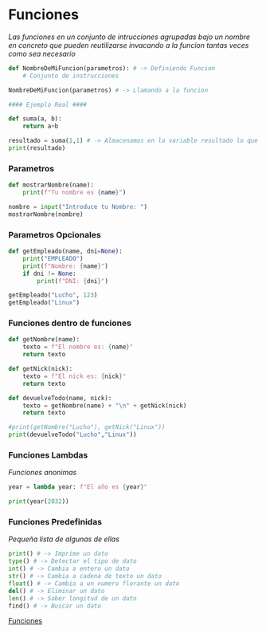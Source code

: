 
# Funciones 

_Las funciones en un conjunto de intrucciones agrupadas bajo un nombre en concreto que pueden reutilizarse invacando a la funcion tantas veces como sea necesario_

```python
def NombreDeMiFuncion(parametros): # -> Definiendo Funcion
    # Conjunto de instrucciones

NombreDeMiFuncion(parametros) # -> Llamando a la funcion

#### Ejemplo Real ####

def suma(a, b):
    return a+b

resultado = suma(1,1) # -> Almacenamos en la variable resultado lo que nos devuelve la funcion
print(resultado)
```

### Parametros

```python
def mostrarNombre(name):
    print(f"Tu nombre es {name}")

nombre = input("Introduce tu Nombre: ")
mostrarNombre(nombre)
```

### Parametros Opcionales

```python
def getEmpleado(name, dni=None):
    print("EMPLEADO")
    print(f"Nombre: {name}")
    if dni != None:
        print(f"DNI: {dni}")

getEmpleado("Lucho", 123)
getEmpleado("Linux")
```

### Funciones dentro de funciones

```python
def getNombre(name):
    texto = f"El nombre es: {name}"
    return texto

def getNick(nick):
    texto = f"El nick es: {nick}"
    return texto

def devuelveTodo(name, nick):
    texto = getNombre(name) + "\n" + getNick(nick)
    return texto

#print(getNombre("Lucho"), getNick("Linux"))
print(devuelveTodo("Lucho","Linux"))
```

### Funciones Lambdas

_Funciones anonimas_

```python
year = lambda year: f"El año es {year}"

print(year(2032))
```

### Funciones Predefinidas

_Pequeña lista de algunas de ellas_

```python
print() # -> Imprime un dato
type() # -> Detectar el tipo de dato
int() # -> Cambia a entero un dato
str() # -> Cambia a cadena de texto un dato
float() # -> Cambia a un numero florante un dato
del() # -> Eliminar un dato
len() # -> Saber longitud de un dato
find() # -> Buscar un dato
```

[Funciones](./src/funciones.py)